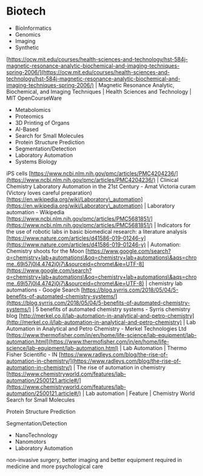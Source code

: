 # Biotech

* BioInformatics
* Genomics
* Imaging
* Synthetic

[https://ocw.mit.edu/courses/health-sciences-and-technology/hst-584j-magnetic-resonance-analytic-biochemical-and-imaging-techniques-spring-2006/](https://ocw.mit.edu/courses/health-sciences-and-technology/hst-584j-magnetic-resonance-analytic-biochemical-and-imaging-techniques-spring-2006/) | Magnetic Resonance Analytic, Biochemical, and Imaging Techniques | Health Sciences and Technology | MIT OpenCourseWare

* Metabolomics
* Proteomics
* 3D Printing of Organs
* AI-Based
* Search for Small Molecules
* Protein Structure Prediction
* Segmentation/Detection
* Laboratory Automation
* Systems Biology

iPS cells [https://www.ncbi.nlm.nih.gov/pmc/articles/PMC4204236/](https://www.ncbi.nlm.nih.gov/pmc/articles/PMC4204236/) | Clinical Chemistry Laboratory Automation in the 21st Century - Amat Victoria curam (Victory loves careful preparation) [https://en.wikipedia.org/wiki/Laboratory\_automation](https://en.wikipedia.org/wiki/Laboratory\_automation) | Laboratory automation - Wikipedia [https://www.ncbi.nlm.nih.gov/pmc/articles/PMC5681851/](https://www.ncbi.nlm.nih.gov/pmc/articles/PMC5681851/) | Indicators for the use of robotic labs in basic biomedical research: a literature analysis [https://www.nature.com/articles/d41586-019-01246-y](https://www.nature.com/articles/d41586-019-01246-y) | Automation: Chemistry shoots for the Moon [https://www.google.com/search?q=chemistry+lab+automations\&oq=chemistry+lab+automations\&aqs=chrome..69i57j0l4.4742j0j7\&sourceid=chrome\&ie=UTF-8](https://www.google.com/search?q=chemistry+lab+automations\&oq=chemistry+lab+automations\&aqs=chrome..69i57j0l4.4742j0j7\&sourceid=chrome\&ie=UTF-8) | chemistry lab automations - Google Search [https://blog.syrris.com/2018/05/04/5-benefits-of-automated-chemistry-systems/](https://blog.syrris.com/2018/05/04/5-benefits-of-automated-chemistry-systems/) | 5 benefits of automated chemistry systems - Syrris chemistry blog [http://merkel.co.il/lab-automation-in-analytical-and-petro-chemistry](http://merkel.co.il/lab-automation-in-analytical-and-petro-chemistry) | Lab Automation in Analytical and Petro Chemistry - Merkel Technologies Ltd [https://www.thermofisher.com/in/en/home/life-science/lab-equipment/lab-automation.html](https://www.thermofisher.com/in/en/home/life-science/lab-equipment/lab-automation.html) | Lab Automation | Thermo Fisher Scientific - IN [https://www.radleys.com/blog/the-rise-of-automation-in-chemistry/](https://www.radleys.com/blog/the-rise-of-automation-in-chemistry/) | The rise of automation in chemistry [https://www.chemistryworld.com/features/lab-automation/2500121.article#/](https://www.chemistryworld.com/features/lab-automation/2500121.article#/) | Lab automation | Feature | Chemistry World Search for Small Molecules

Protein Structure Prediction

Segmentation/Detection

* NanoTechnology
* Nanomotors
* Laboratory Automation

non-invasive surgery, better imaging and better equipment required in medicine and more psychological care

